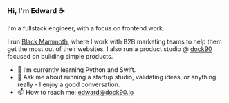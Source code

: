 ### Hi, I'm Edward ☕

I'm a fullstack engineer, with a focus on frontend work.

I run [Black Mammoth](https://blackmammoth.co/), where I work with B2B marketing teams to help them get the most out of their websites.
I also run a product studio @ <a href='https://www.dock90.io'>dock90</a> focused on building simple products.

- 🌱 I’m currently learning Python and Swift.
- 💬 Ask me about running a startup studio, validating ideas, or anything really - I enjoy a good conversation.
- 📫 How to reach me: edward@dock90.io
